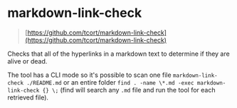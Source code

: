 # markdown-link-check

> [https://github.com/tcort/markdown-link-check](https://github.com/tcort/markdown-link-check)

Checks that all of the hyperlinks in a markdown text to determine if they are alive or dead.

The tool has a CLI mode so it's possible to scan one file `markdown-link-check ./README.md` or an entire folder `find . -name \*.md -exec markdown-link-check {} \;` (find will search any `.md` file and run the tool for each retrieved file).

